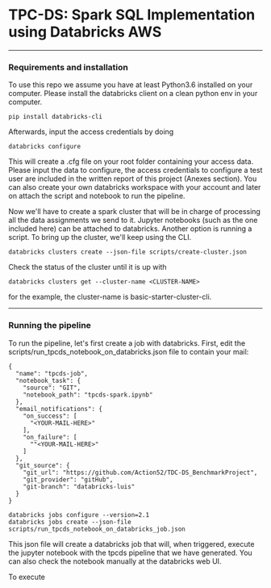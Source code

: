 # TPC-DS: Spark SQL Implementation using Databricks AWS
* * *
### Requirements and installation

To use this repo we assume you have at least Python3.6 installed on your computer.
Please install the databricks client on a clean python env in your computer.

```
pip install databricks-cli
```

Afterwards, input the access credentials by doing

```
databricks configure
```

This will create a .cfg file on your root folder containing your access data. Please input the data to configure,
the access credentials to configure a test user are included in the written report of this project (Anexes section). 
You can also create your own databricks workspace with your account and later on attach the script and notebook to 
run the pipeline.

Now we'll have to create a spark cluster that will be in charge of processing all the data assignments we send to it.
Jupyter notebooks (such as the one included here) can be attached to databricks. Another option is running a script.
To bring up the cluster, we'll keep using the CLI.

```
databricks clusters create --json-file scripts/create-cluster.json
```

Check the status of the cluster until it is up with 

```
databricks clusters get --cluster-name <CLUSTER-NAME>
```

for the example, the cluster-name is basic-starter-cluster-cli.

* * *
### Running the pipeline

To run the pipeline, let's first create a job with databricks. 
First, edit the scripts/run_tpcds_notebook_on_databricks.json file to contain your mail:

```
{
  "name": "tpcds-job",
  "notebook_task": {
    "source": "GIT",
    "notebook_path": "tpcds-spark.ipynb"
  },
  "email_notifications": {
    "on_success": [
      "<YOUR-MAIL-HERE>"
    ],
    "on_failure": [
      ""<YOUR-MAIL-HERE>"
    ]
  },
  "git_source": {
    "git_url": "https://github.com/Action52/TDC-DS_BenchmarkProject",
    "git_provider": "gitHub",
    "git-branch": "databricks-luis"
  }
}
```

```
databricks jobs configure --version=2.1     
databricks jobs create --json-file scripts/run_tpcds_notebook_on_databricks_job.json
```

This json file will create a databricks job that will, when triggered, execute the jupyter notebook
with the tpcds pipeline that we have generated. You can also check the notebook manually at the databricks web UI.

To execute 